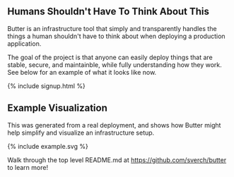 ## Humans Shouldn't Have To Think About This

Butter is an infrastructure tool that simply and transparently handles the
things a human shouldn't have to think about when deploying a production
application.

The goal of the project is that anyone can easily deploy things that are stable,
secure, and maintainble, while fully understanding how they work.  See below for
an example of what it looks like now.

{% include signup.html %}

## Example Visualization

This was generated from a real deployment, and shows how Butter might help
simplify and visualize an infrastructure setup.

{% include example.svg %}

Walk through the top level README.md at https://github.com/sverch/butter to
learn more!
